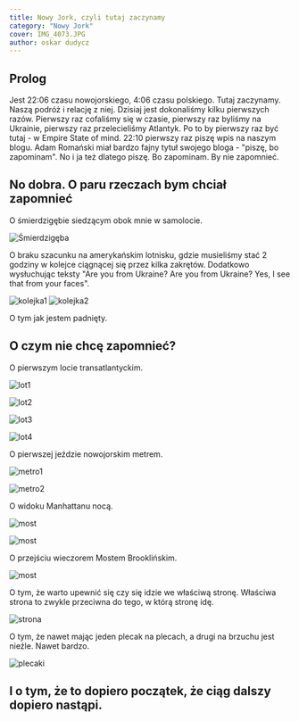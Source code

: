 ```yaml
---
title: Nowy Jork, czyli tutaj zaczynamy
category: "Nowy Jork"
cover: IMG_4073.JPG
author: oskar dudycz
---
```


## Prolog

Jest 22:06 czasu nowojorskiego, 4:06 czasu polskiego. Tutaj zaczynamy. Naszą podróż i relację z niej. Dzisiaj jest dokonaliśmy kilku pierwszych razów. Pierwszy raz cofaliśmy się w czasie, pierwszy raz byliśmy na Ukrainie, pierwszy raz przelecieliśmy Atlantyk. Po to by pierwszy raz być tutaj - w Empire State of mind. 22:10 pierwszy raz piszę wpis na naszym blogu. Adam Romański miał bardzo fajny tytuł swojego bloga - "piszę, bo zapominam". No i ja też dlatego piszę. Bo zapominam. By nie zapomnieć.

## No dobra. O paru rzeczach bym chciał zapomnieć

O śmierdzigębie siedzącym obok mnie w samolocie.

![Śmierdzigęba](smierdzigeba.jpg)

O braku szacunku na amerykańskim lotnisku, gdzie musieliśmy stać 2 godziny w kolejce ciągnącej się przez kilka zakrętów. Dodatkowo wysłuchując teksty "Are you from Ukraine? Are you from Ukraine? Yes, I see that from your faces".

![kolejka1](IMG_4045.JPG) ![kolejka2](IMG_4047.JPG)

O tym jak jestem padnięty.

## O czym nie chcę zapomnieć?

O pierwszym locie transatlantyckim.

![lot1](IMG_4028.JPG) 

![lot2](IMG_4031.JPG) 

![lot3](IMG_4032.JPG)

![lot4](IMG_4033.JPG)

O pierwszej jeździe nowojorskim metrem.

![metro1](IMG_4048.JPG)

![metro2](RGEX0242.JPG)

O widoku Manhattanu nocą.

![most](IMG_4063.JPG)

![most](IMG_4081.JPG)

O przejściu wieczorem Mostem Brooklińskim.

![most](IMG_4072.JPG)

O tym, że warto upewnić się czy się idzie we właściwą stronę. Właściwa strona to zwykle przeciwna do tego, w którą stronę idę.

![strona](STRONA.JPG)

O tym, że nawet mając jeden plecak na plecach, a drugi na brzuchu jest nieźle. Nawet bardzo.

![plecaki](IMG_4055.JPG)

## I o tym, że to dopiero początek, że ciąg dalszy dopiero nastąpi.

